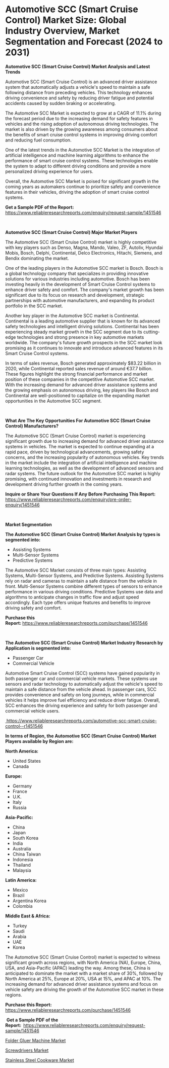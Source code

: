 <p><h1>Automotive SCC (Smart Cruise Control) Market Size: Global Industry Overview, Market Segmentation and Forecast (2024 to 2031)</h1></p><p><strong>Automotive SCC (Smart Cruise Control) Market Analysis and Latest Trends</strong></p>
<p><p>Automotive SCC (Smart Cruise Control) is an advanced driver assistance system that automatically adjusts a vehicle's speed to maintain a safe following distance from preceding vehicles. This technology enhances driving convenience and safety by reducing driver fatigue and potential accidents caused by sudden braking or accelerating. </p><p>The Automotive SCC Market is expected to grow at a CAGR of 11.1% during the forecast period due to the increasing demand for safety features in vehicles and the rising adoption of autonomous driving technologies. The market is also driven by the growing awareness among consumers about the benefits of smart cruise control systems in improving driving comfort and reducing fuel consumption.</p><p>One of the latest trends in the Automotive SCC Market is the integration of artificial intelligence and machine learning algorithms to enhance the performance of smart cruise control systems. These technologies enable the system to adapt to different driving conditions and provide a more personalized driving experience for users.</p><p>Overall, the Automotive SCC Market is poised for significant growth in the coming years as automakers continue to prioritize safety and convenience features in their vehicles, driving the adoption of smart cruise control systems.</p></p>
<p><strong>Get a Sample PDF of the Report:&nbsp;</strong> <a href="https://www.reliableresearchreports.com/enquiry/request-sample/1451546">https://www.reliableresearchreports.com/enquiry/request-sample/1451546</a></p>
<p>&nbsp;</p>
<p><strong>Automotive SCC (Smart Cruise Control) Major Market Players</strong></p>
<p><p>The Automotive SCC (Smart Cruise Control) market is highly competitive with key players such as Denso, Magna, Mando, Valeo, ZF, Autoliv, Hyundai Mobis, Bosch, Delphi, Continental, Delco Electronics, Hitachi, Siemens, and Bendix dominating the market.</p><p>One of the leading players in the Automotive SCC market is Bosch. Bosch is a global technology company that specializes in providing innovative solutions for various industries including automotive. Bosch has been investing heavily in the development of Smart Cruise Control systems to enhance driver safety and comfort. The company's market growth has been significant due to its focus on research and development, strategic partnerships with automotive manufacturers, and expanding its product portfolio in the SCC market.</p><p>Another key player in the Automotive SCC market is Continental. Continental is a leading automotive supplier that is known for its advanced safety technologies and intelligent driving solutions. Continental has been experiencing steady market growth in the SCC segment due to its cutting-edge technologies and strong presence in key automotive markets worldwide. The company's future growth prospects in the SCC market look promising as it continues to innovate and introduce advanced features in its Smart Cruise Control systems.</p><p>In terms of sales revenue, Bosch generated approximately $83.22 billion in 2020, while Continental reported sales revenue of around €37.7 billion. These figures highlight the strong financial performance and market position of these companies in the competitive Automotive SCC market. With the increasing demand for advanced driver assistance systems and the growing emphasis on autonomous driving, key players like Bosch and Continental are well-positioned to capitalize on the expanding market opportunities in the Automotive SCC segment.</p></p>
<p>&nbsp;</p>
<p><strong>What Are The Key Opportunities For Automotive SCC (Smart Cruise Control) Manufacturers?</strong></p>
<p><p>The Automotive SCC (Smart Cruise Control) market is experiencing significant growth due to increasing demand for advanced driver assistance systems in vehicles. The market is expected to continue expanding at a rapid pace, driven by technological advancements, growing safety concerns, and the increasing popularity of autonomous vehicles. Key trends in the market include the integration of artificial intelligence and machine learning technologies, as well as the development of advanced sensors and radar systems. The future outlook for the Automotive SCC market is highly promising, with continued innovation and investments in research and development driving further growth in the coming years.</p></p>
<p><strong>Inquire or Share Your Questions If Any Before Purchasing This Report:</strong> <a href="https://www.reliableresearchreports.com/enquiry/pre-order-enquiry/1451546">https://www.reliableresearchreports.com/enquiry/pre-order-enquiry/1451546</a></p>
<p>&nbsp;</p>
<p><strong>Market Segmentation</strong></p>
<p><strong>The Automotive SCC (Smart Cruise Control) Market Analysis by types is segmented into:</strong></p>
<p><ul><li>Assisting Systems</li><li>Multi-Sensor Systems</li><li>Predictive Systems</li></ul></p>
<p><p>The Automotive SCC Market consists of three main types: Assisting Systems, Multi-Sensor Systems, and Predictive Systems. Assisting Systems rely on radar and cameras to maintain a safe distance from the vehicle in front. Multi-Sensor Systems combine different types of sensors to enhance performance in various driving conditions. Predictive Systems use data and algorithms to anticipate changes in traffic flow and adjust speed accordingly. Each type offers unique features and benefits to improve driving safety and comfort.</p></p>
<p><strong>Purchase this Report:&nbsp;</strong><a href="https://www.reliableresearchreports.com/purchase/1451546">https://www.reliableresearchreports.com/purchase/1451546</a></p>
<p>&nbsp;</p>
<p><strong>The Automotive SCC (Smart Cruise Control) Market Industry Research by Application is segmented into:</strong></p>
<p><ul><li>Passenger Car</li><li>Commercial Vehicle</li></ul></p>
<p><p>Automotive Smart Cruise Control (SCC) systems have gained popularity in both passenger car and commercial vehicle markets. These systems use sensors and radar technology to automatically adjust the vehicle's speed to maintain a safe distance from the vehicle ahead. In passenger cars, SCC provides convenience and safety on long journeys, while in commercial vehicles it helps improve fuel efficiency and reduce driver fatigue. Overall, SCC enhances the driving experience and safety for both passenger and commercial vehicle users.</p></p>
<p><a href="https://www.reliableresearchreports.com/automotive-scc-smart-cruise-control--r1451546">&nbsp;https://www.reliableresearchreports.com/automotive-scc-smart-cruise-control--r1451546</a></p>
<p><strong>In terms of Region, the Automotive SCC (Smart Cruise Control) Market Players available by Region are:</strong></p>
<p>
    <p> <strong> North America: </strong>
        <ul>
            <li>United States</li>
            <li>Canada</li>
        </ul>
        </p> 
    <p> <strong> Europe: </strong>
        <ul>
            <li>Germany</li>
            <li>France</li>
            <li>U.K.</li>
            <li>Italy</li>
            <li>Russia</li>
        </ul>
        </p> 
    <p> <strong> Asia-Pacific: </strong>
        <ul>
            <li>China</li>
            <li>Japan</li>
            <li>South Korea</li>
            <li>India</li>
            <li>Australia</li>
            <li>China Taiwan</li>
            <li>Indonesia</li>
            <li>Thailand</li>
            <li>Malaysia</li>
        </ul>
        </p> 
    <p> <strong> Latin America: </strong>
        <ul>
            <li>Mexico</li>
            <li>Brazil</li>
            <li>Argentina Korea</li>
            <li>Colombia</li>
        </ul>
        </p> 
    <p> <strong> Middle East & Africa: </strong>
        <ul>
            <li>Turkey</li>
            <li>Saudi</li>
            <li>Arabia</li>
            <li>UAE</li>
            <li>Korea</li>
        </ul>
    </p>
    </p>
<p><p>The Automotive SCC (Smart Cruise Control) market is expected to witness significant growth across regions, with North America (NA), Europe, China, USA, and Asia-Pacific (APAC) leading the way. Among these, China is anticipated to dominate the market with a market share of 30%, followed by North America at 25%, Europe at 20%, USA at 15%, and APAC at 10%. The increasing demand for advanced driver assistance systems and focus on vehicle safety are driving the growth of the Automotive SCC market in these regions.</p></p>
<p><strong>Purchase this Report: </strong><a href="https://www.reliableresearchreports.com/purchase/1451546">https://www.reliableresearchreports.com/purchase/1451546</a></p>
<p>&nbsp;<strong>Get a Sample PDF of the Report:&nbsp;&nbsp;</strong><a href="https://www.reliableresearchreports.com/enquiry/request-sample/1451546">https://www.reliableresearchreports.com/enquiry/request-sample/1451546</a></p>
<p><strong></strong></p>
<p><p><a href="https://www.linkedin.com/pulse/folder-gluer-machine-market-analysis-its-cagr-segmentation-asbke">Folder Gluer Machine Market</a></p><p><a href="https://www.linkedin.com/pulse/screwdrivers-market-insight-trends-growth-forecasted-from-dfuae">Screwdrivers Market</a></p><p><a href="https://www.linkedin.com/pulse/stainless-steel-cookware-market-share-evolution-growth-trends-ru04e">Stainless Steel Cookware Market</a></p></p>